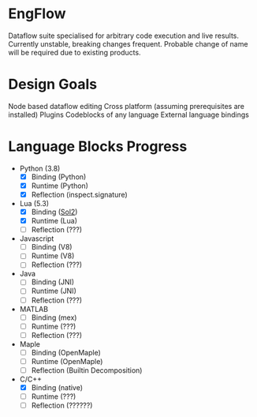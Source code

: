 # EngFlow
Dataflow suite specialised for arbitrary code execution and live results. Currently unstable, breaking changes frequent. 
Probable change of name will be required due to existing products.

# Design Goals
Node based dataflow editing
Cross platform (assuming prerequisites are installed)
Plugins
Codeblocks of any language
External language bindings

# Language Blocks Progress
- Python (3.8)
  - [x] Binding (Python)
  - [x] Runtime (Python)
  - [x] Reflection (inspect.signature)
- Lua (5.3)
  - [x] Binding ([Sol2](https://github.com/ThePhD/sol2))
  - [x] Runtime (Lua)
  - [ ] Reflection (???)
- Javascript
  - [ ] Binding (V8)
  - [ ] Runtime (V8)
  - [ ] Reflection (???)
- Java
  - [ ] Binding (JNI)
  - [ ] Runtime (JNI)
  - [ ] Reflection (???)
- MATLAB
  - [ ] Binding (mex)
  - [ ] Runtime (???)
  - [ ] Reflection (???)
- Maple
  - [ ] Binding (OpenMaple)
  - [ ] Runtime (OpenMaple)
  - [ ] Reflection (Builtin Decomposition)
- C/C++
  - [x] Binding (native)
  - [ ] Runtime (???)
  - [ ] Reflection (??????)
